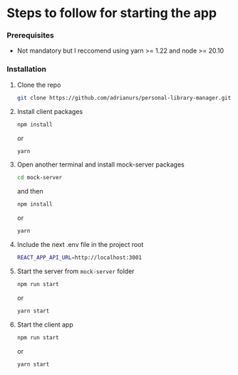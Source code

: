 # Steps to follow for starting the app
### Prerequisites

- Not mandatory but I reccomend using yarn >= 1.22 and node >= 20.10

### Installation

1. Clone the repo
   ```sh
   git clone https://github.com/adrianurs/personal-library-manager.git
   ```
3. Install client packages
   ```sh
   npm install
   ```
   or
   ```sh
   yarn
   ```
3. Open another terminal and install mock-server packages
   ```sh
   cd mock-server
   ``` 

   and then
   ```sh
   npm install
   ```
   or
   ```sh
   yarn
   ```
4. Include the next .env file in the project root
   ```sh
   REACT_APP_API_URL=http://localhost:3001
   ```

5. Start the server from `mock-server` folder
   ```sh
   npm run start
   ```
   or
   ```sh
   yarn start
   ```

5. Start the client app
   ```sh
   npm run start
   ```
   or
   ```sh
   yarn start
   ```




 

